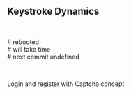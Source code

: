
<h2> Keystroke Dynamics</h2>
<br>

<p>
# rebooted <br>
# will take time <br>
# next commit undefined
</p> <br>


Login and register with Captcha concept


